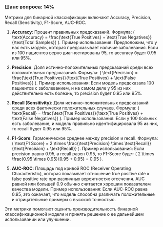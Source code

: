 ### Шанс вопроса: 14%

Метрики для бинарной классификации включают Accuracy, Precision, Recall (Sensitivity), F1-Score, AUC-ROC. 

1. **Accuracy**: Процент правильных предсказаний. Формула: \( \text{Accuracy} = \frac{\text{True Positives} + \text{True Negatives}}{\text{Total Samples}} \). Пример использования: Предположим, что у нас есть модель, которая предсказывает наличие заболевания. Если из 100 пациентов верно диагностированы 95, то accuracy будет 0.95 или 95%.

2. **Precision**: Доля истинно-положительных предсказаний среди всех положительных предсказаний. Формула: \( \text{Precision} = \frac{\text{True Positives}}{\text{True Positives} + \text{False Positives}} \). Пример использования: Если модель предсказала 100 пациентов с заболеванием, и на самом деле у 95 из них действительно есть болезнь, то precision будет 0.95 или 95%.

3. **Recall (Sensitivity)**: Доля истинно-положительных предсказаний среди всех фактически положительных случаев. Формула: \( \text{Recall} = \frac{\text{True Positives}}{\text{True Positives} + \text{False Negatives}} \). Пример использования: Если у 100 больных есть заболевание, и модель правильно идентифицировала 95 из них, то recall будет 0.95 или 95%.

4. **F1-Score**: Гармоническое среднее между precision и recall. Формула: \( \text{F1 Score} = 2 \times \frac{\text{Precision} \times \text{Recall}}{\text{Precision} + \text{Recall}} \). Пример использования: Если precision равно 0.95, а recall равен 0.95, то F1-Score будет \( 2 \times \frac{0.95 \times 0.95}{0.95 + 0.95} = 0.95 \).

5. **AUC-ROC**: Площадь под кривой ROC (Receiver Operating Characteristic), которая показывает отношение true positive rate к false positive rate при различных вероятностях отсечения. AUC равной или большей 0.9 обычно считается хорошим показателем качества модели. Пример использования: Если AUC-ROC равна 0.95, это означает, что модель способна различать положительные и отрицательные примеры с высокой точностью.

Эти метрики помогают оценить производительность бинарной классификационной модели и принять решение о ее дальнейшем использовании или улучшении.